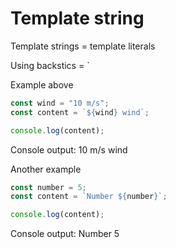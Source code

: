 # Template string

Template strings = template literals

Using backstics = `

Example above

```js
const wind = "10 m/s";
const content = `${wind} wind`;

console.log(content);
```

Console output: 10 m/s wind

Another example

```js
const number = 5;
const content = `Number ${number}`;

console.log(content);
```

Console output: Number 5